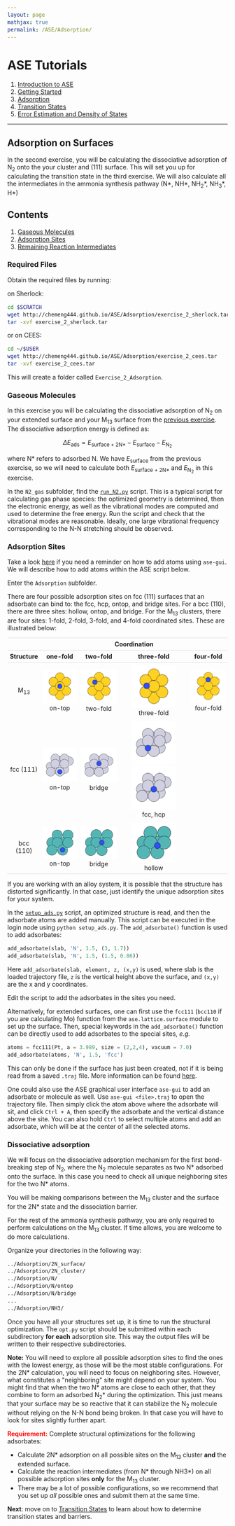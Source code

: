 ```yaml
---
layout: page
mathjax: true
permalink: /ASE/Adsorption/
---
```


# ASE Tutorials
1. [Introduction to ASE](../)
2. [Getting Started](../Getting_Started/)
3. [Adsorption](../Adsorption/)
4. [Transition States](../Transition_States/)
5. [Error Estimation and Density of States](../BEEF_DOS/)

____

## Adsorption on Surfaces ##

In the second exercise, you will be calculating the dissociative adsorption of N<sub>2</sub> onto the your cluster and (111) surface. This will set you up for calculating the transition state in the third exercise. We will also calculate all the intermediates in the ammonia synthesis pathway (N\*, NH\*, NH<sub>2</sub>\*, NH<sub>3</sub>\*, H\*)

## Contents
1. [Gaseous Molecules](#gaseous-molecules)
2. [Adsorption Sites](#adsorption-sites)
3. [Remaining Reaction Intermediates](#reaction-intermediates)

### Required Files ###

Obtain the required files by running:

on Sherlock:

```bash
cd $SCRATCH
wget http://chemeng444.github.io/ASE/Adsorption/exercise_2_sherlock.tar
tar -xvf exercise_2_sherlock.tar
```

or on CEES:

```bash
cd ~/$USER
wget http://chemeng444.github.io/ASE/Adsorption/exercise_2_cees.tar
tar -xvf exercise_2_cees.tar
```

This will create a folder called `Exercise_2_Adsorption`.

<a name='gaseous-molecules'></a>

### Gaseous Molecules ###

In this exercise you will be calculating the dissociative adsorption of N<sub>2</sub> on your extended surface and your M<sub>13</sub> surface from the [previous exercise](../Getting_Started/). The dissociative adsorption energy is defined as:
<div>

$$
\Delta E_\mathrm{ads} = E_\mathrm{surface + 2N*}  - E_\mathrm{surface} - E_\mathrm{N_2}
$$

</div>

where N\* refers to adsorbed N. We have *E*<sub>surface</sub> from the previous exercise, so we will need to calculate both *E*<sub>surface + 2N\*</sub> and *E*<sub>N<sub>2</sub></sub> in this exercise.

In the `N2_gas` subfolder, find the [`run_N2.py`](run_N2.py) script. This is a typical script for calculating gas phase species: the optimized geometry is determined, then the electronic energy, as well as the vibrational modes are computed and used to determine the free energy. Run the script and check that the vibrational modes are reasonable. Ideally, one large vibrational frequency corresponding to the N-N stretching should be observed.



<a name='adsorption-sites'></a>

### Adsorption Sites ###

Take a look [here](http://chemeng444.github.io/ASE/#ase-gui) if you need a reminder on how to add atoms using `ase-gui`. We will describe how to add atoms within the ASE script below.

Enter the `Adsorption` subfolder.

There are four possible adsorption sites on fcc (111) surfaces that an adsorbate can bind to: the fcc, hcp, ontop, and bridge sites. For a bcc (110), there are three sites: hollow, ontop, and bridge. For the M<sub>13</sub> clusters, there are four sites: 1-fold, 2-fold, 3-fold, and 4-fold coordinated sites. These are illustrated below:
<style>
table {
    width:100%;
}
table, th, td {
    border-collapse: collapse;
}
th, td {
    padding: 5px;
    text-align: center;
}
th {
    border-top: 1px solid #ddd;
    border-bottom: 1px solid #ddd;
}
tr.last
{
    border-bottom: 1px solid #ddd;
}
table#t01 tr:nth-child(even) {
    background-color: #eee;
}
table#t01 tr:nth-child(odd) {
   background-color:#fff;
}
table#t01 th    {
    background-color: black;
    color: white;
}
</style>
<center>
<table>
<tr>
    <th></th><th colspan="4"><center>Coordination</center></th>
</tr>
<tr>
    <th><center>Structure</center></th>
    <th><center>one-fold</center></th>
    <th><center>two-fold</center></th>
    <th><center>three-fold</center></th>
    <th><center>four-fold</center></th>
</tr>
<tr>
    <td>M<sub>13</sub></td>
    <td><img src="Images/cluster_ontop.png" style="width: 100px;"/><br>on-top</td>
    <td><img src="Images/cluster_twofold.png" style="width: 100px;"/><br>two-fold</td>
    <td><center><img src="Images/cluster_threefold.png" style="width: 100px;"/><br>three-fold</center></td>
    <td><img src="Images/cluster_fourfold.png" style="width: 100px;"/><br>four-fold</td>
</tr>
<tr>
    <td>fcc (111)</td>
    <td><img src="Images/111_ontop.png" style="width: 100px;"/><br>on-top</td>
    <td><img src="Images/111_bridge.png" style="width: 100px;"/><br>bridge</td>
    <td><center><img src="Images/111_fcc.png" style="width: 100px;"/>
    <img src="Images/111_hcp.png" style="width: 100px;"/><br>fcc, hcp</center></td>
    <td></td>
</tr>
<tr class="last">
    <td>bcc (110)</td>
    <td><img src="Images/110_ontop.png" style="width: 100px;"/><br>on-top</td>
    <td><img src="Images/110_bridge.png" style="width: 100px;"/><br>bridge</td>
    <td><img src="Images/110_hollow.png" style="width: 100px;"/><br>hollow</td>
    <td></td>
</tr>
</table>
</center>

If you are working with an alloy system, it is possible that the structure has distorted significantly. In that case, just identify the unique adsorption sites for your system.

In the [`setup_ads.py`](setup_ads.py) script, an optimized structure is read, and then the adsorbate atoms are added manually. This script can be executed in the login node using `python setup_ads.py`. The `add_adsorbate()` function is used to add adsorbates:

```python
add_adsorbate(slab, 'N', 1.5, (3, 1.7))
add_adsorbate(slab, 'N', 1.5, (1.5, 0.86))
```

Here `add_adsorbate(slab, element, z, (x,y)` is used, where slab is the loaded trajectory file, `z` is the vertical height above the surface, and `(x,y)` are the x and y coordinates.

Edit the script to add the adsorbates in the sites you need.

Alternatively, for extended surfaces, one can first use the `fcc111` (`bcc110` if you are calculating Mo) function from the `ase.lattice.surface` module to set up the surface. Then, special keywords in the `add_adsorbate()` function can be directly used to add adsorbates to the special sites, *e.g.*

```python
atoms = fcc111(Pt, a = 3.989, size = (2,2,4), vacuum = 7.0)
add_adsorbate(atoms, 'N', 1.5, 'fcc')
```

This can only be done if the surface has just been created, not if it is being read from a saved `.traj` file. More information can be found [here](https://wiki.fysik.dtu.dk/ase/ase/surface.html).

One could also use the ASE graphical user interface `ase-gui` to add an adsorbate or molecule as well. Use `ase-gui <file>.traj` to open the trajectory file. Then simply click the atom above where the adsorbate will sit, and click `Ctrl + A`, then specify the adsorbate and the vertical distance above the site. You can also hold `Ctrl` to select multiple atoms and add an adsorbate, which will be at the center of all the selected atoms.


<a name='dissociative-adsorption'></a>

### Dissociative adsorption ###

We will focus on the dissociative adsorption mechanism for the first bond-breaking step of N<sub>2</sub>, where the N<sub>2</sub> molecule separates as two N* adsorbed onto the surface. In this case you need to check all unique neighboring sites for the two N\* atoms.

You will be making comparisons between the M<sub>13</sub> cluster and the surface for the 2N\* state and the dissociation barrier. 

For the rest of the ammonia synthesis pathway, you are only required to perform calculations on the M<sub>13</sub> cluster. If time allows, you are welcome to do more calculations.

Organize your directories in the following way:

```bash
../Adsorption/2N_surface/
../Adsorption/2N_cluster/
../Adsorption/N/
../Adsorption/N/ontop
../Adsorption/N/bridge
...
../Adsorption/NH3/
```

Once you have all your structures set up, it is time to run the structural optimization. The `opt.py` script should be submitted within each subdirectory **for each** adsorption site. This way the output files will be written to their respective subdirectories. 

**Note:** You will need to explore all possible adsorption sites to find the ones with the lowest energy, as those will be the most stable configurations. For the 2N\* calculation, you will need to focus on neighboring sites. However, what constitutes a "neighboring" site might depend on your system. You might find that when the two N\* atoms are close to each other, that they combine to form an adsorbed N<sub>2</sub>\* during the optimization. This just means that your surface may be so reactive that it can stabilize the N<sub>2</sub> molecule without relying on the N-N bond being broken. In that case you will have to look for sites slightly further apart.

**<font color="red">Requirement:</font>** 
Complete structural optimizations for the following adsorbates:

* Calculate 2N\* adsorption on all possible sites on the M<sub>13</sub> cluster **and** the extended surface.
* Calculate the reaction intermediates (from N\* through NH3\*) on all possible adsorption sites **only** for the M<sub>13</sub> cluster.
* There may be a lot of possible configurations, so we recommend that you set up *all* possible ones and submit them at the same time.

**Next**: move on to [Transition States](../Transition_States/) to learn about how to determine transition states and barriers.
